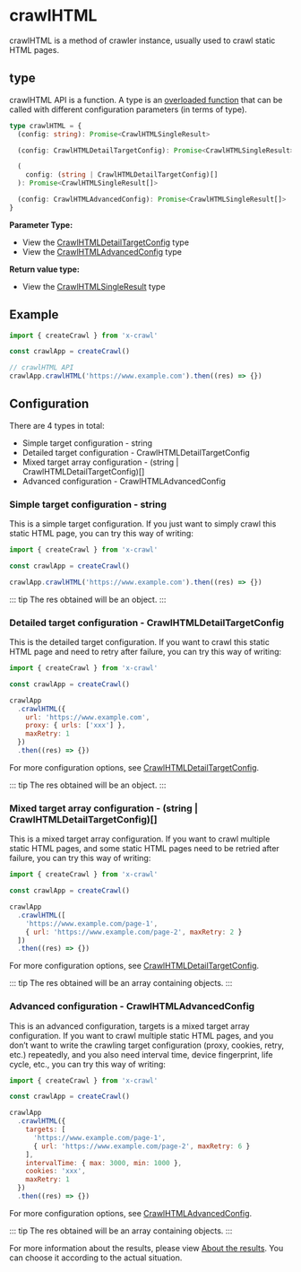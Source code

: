 # crawlHTML

crawlHTML is a method of crawler instance, usually used to crawl static HTML pages.

## type

crawlHTML API is a function. A type is an [overloaded function](https://www.typescriptlang.org/docs/handbook/2/functions.html#function-overloads) that can be called with different configuration parameters (in terms of type).

```ts
type crawlHTML = {
  (config: string): Promise<CrawlHTMLSingleResult>

  (config: CrawlHTMLDetailTargetConfig): Promise<CrawlHTMLSingleResult>

  (
    config: (string | CrawlHTMLDetailTargetConfig)[]
  ): Promise<CrawlHTMLSingleResult[]>

  (config: CrawlHTMLAdvancedConfig): Promise<CrawlHTMLSingleResult[]>
}
```

**Parameter Type:**

- View the [CrawlHTMLDetailTargetConfig](/type/crawl-html#crawlhtmldetailtargetconfig) type
- View the [CrawlHTMLAdvancedConfig](/type/crawl-html#crawlhtmladvancedconfig) type

**Return value type:**

- View the [CrawlHTMLSingleResult](/type/crawl-html#crawlhtmlsingleresult) type

## Example

```js
import { createCrawl } from 'x-crawl'

const crawlApp = createCrawl()

// crawlHTML API
crawlApp.crawlHTML('https://www.example.com').then((res) => {})
```

## Configuration

There are 4 types in total:

- Simple target configuration - string
- Detailed target configuration - CrawlHTMLDetailTargetConfig
- Mixed target array configuration - (string | CrawlHTMLDetailTargetConfig)[]
- Advanced configuration - CrawlHTMLAdvancedConfig

### Simple target configuration - string

This is a simple target configuration. If you just want to simply crawl this static HTML page, you can try this way of writing:

```js
import { createCrawl } from 'x-crawl'

const crawlApp = createCrawl()

crawlApp.crawlHTML('https://www.example.com').then((res) => {})
```

::: tip
The res obtained will be an object.
:::

### Detailed target configuration - CrawlHTMLDetailTargetConfig

This is the detailed target configuration. If you want to crawl this static HTML page and need to retry after failure, you can try this way of writing:

```js
import { createCrawl } from 'x-crawl'

const crawlApp = createCrawl()

crawlApp
  .crawlHTML({
    url: 'https://www.example.com',
    proxy: { urls: ['xxx'] },
    maxRetry: 1
  })
  .then((res) => {})
```

For more configuration options, see [CrawlHTMLDetailTargetConfig](/type/crawl-html#crawlhtmldetailtargetconfig).

::: tip
The res obtained will be an object.
:::

### Mixed target array configuration - (string | CrawlHTMLDetailTargetConfig)[]

This is a mixed target array configuration. If you want to crawl multiple static HTML pages, and some static HTML pages need to be retried after failure, you can try this way of writing:

```js
import { createCrawl } from 'x-crawl'

const crawlApp = createCrawl()

crawlApp
  .crawlHTML([
    'https://www.example.com/page-1',
    { url: 'https://www.example.com/page-2', maxRetry: 2 }
  ])
  .then((res) => {})
```

For more configuration options, see [CrawlHTMLDetailTargetConfig](/type/crawl-html#crawlhtmldetailtargetconfig).

::: tip
The res obtained will be an array containing objects.
:::

### Advanced configuration - CrawlHTMLAdvancedConfig

This is an advanced configuration, targets is a mixed target array configuration. If you want to crawl multiple static HTML pages, and you don’t want to write the crawling target configuration (proxy, cookies, retry, etc.) repeatedly, and you also need interval time, device fingerprint, life cycle, etc., you can try this way of writing:

```js
import { createCrawl } from 'x-crawl'

const crawlApp = createCrawl()

crawlApp
  .crawlHTML({
    targets: [
      'https://www.example.com/page-1',
      { url: 'https://www.example.com/page-2', maxRetry: 6 }
    ],
    intervalTime: { max: 3000, min: 1000 },
    cookies: 'xxx',
    maxRetry: 1
  })
  .then((res) => {})
```

For more configuration options, see [CrawlHTMLAdvancedConfig](/type/crawl-html#crawlhtmladvancedconfig).

::: tip
The res obtained will be an array containing objects.
:::

For more information about the results, please view [About the results](/guide/results#about-the-results). You can choose it according to the actual situation.
